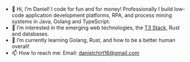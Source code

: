 - 👋 Hi, I’m Daniel! I code for fun and for money! Professionally I build low-code application development platforms, RPA, and process mining systems in Java, Golang and TypeScript.
- 👀 I’m interested in the emerging web technologies, the [T3 Stack](https://create.t3.gg/), Rust and databases.
- 🌱 I’m currently learning Golang, Rust, and how to be a better human overall!
- 📫 How to reach me: Email: danielchirt16@gmail.com

<!---
danielhirt/danielhirt is a ✨ special ✨ repository because its `README.md` (this file) appears on your GitHub profile.
You can click the Preview link to take a look at your changes.
--->
